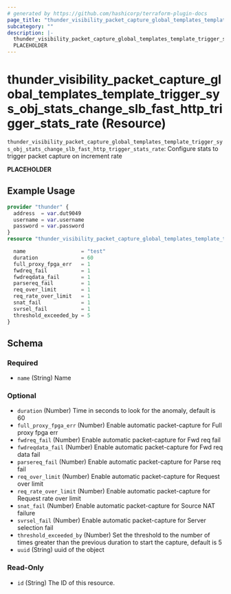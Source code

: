 ```yaml
---
# generated by https://github.com/hashicorp/terraform-plugin-docs
page_title: "thunder_visibility_packet_capture_global_templates_template_trigger_sys_obj_stats_change_slb_fast_http_trigger_stats_rate Resource - terraform-provider-thunder"
subcategory: ""
description: |-
  thunder_visibility_packet_capture_global_templates_template_trigger_sys_obj_stats_change_slb_fast_http_trigger_stats_rate: Configure stats to trigger packet capture on increment rate
  PLACEHOLDER
---
```


# thunder_visibility_packet_capture_global_templates_template_trigger_sys_obj_stats_change_slb_fast_http_trigger_stats_rate (Resource)

`thunder_visibility_packet_capture_global_templates_template_trigger_sys_obj_stats_change_slb_fast_http_trigger_stats_rate`: Configure stats to trigger packet capture on increment rate

__PLACEHOLDER__

## Example Usage

```terraform
provider "thunder" {
  address  = var.dut9049
  username = var.username
  password = var.password
}
resource "thunder_visibility_packet_capture_global_templates_template_trigger_sys_obj_stats_change_slb_fast_http_trigger_stats_rate" "thunder_visibility_packet_capture_global_templates_template_trigger_sys_obj_stats_change_slb_fast_http_trigger_stats_rate" {

  name                  = "test"
  duration              = 60
  full_proxy_fpga_err   = 1
  fwdreq_fail           = 1
  fwdreqdata_fail       = 1
  parsereq_fail         = 1
  req_over_limit        = 1
  req_rate_over_limit   = 1
  snat_fail             = 1
  svrsel_fail           = 1
  threshold_exceeded_by = 5
}
```

<!-- schema generated by tfplugindocs -->
## Schema

### Required

- `name` (String) Name

### Optional

- `duration` (Number) Time in seconds to look for the anomaly, default is 60
- `full_proxy_fpga_err` (Number) Enable automatic packet-capture for Full proxy fpga err
- `fwdreq_fail` (Number) Enable automatic packet-capture for Fwd req fail
- `fwdreqdata_fail` (Number) Enable automatic packet-capture for Fwd req data fail
- `parsereq_fail` (Number) Enable automatic packet-capture for Parse req fail
- `req_over_limit` (Number) Enable automatic packet-capture for Request over limit
- `req_rate_over_limit` (Number) Enable automatic packet-capture for Request rate over limit
- `snat_fail` (Number) Enable automatic packet-capture for Source NAT failure
- `svrsel_fail` (Number) Enable automatic packet-capture for Server selection fail
- `threshold_exceeded_by` (Number) Set the threshold to the number of times greater than the previous duration to start the capture, default is 5
- `uuid` (String) uuid of the object

### Read-Only

- `id` (String) The ID of this resource.


